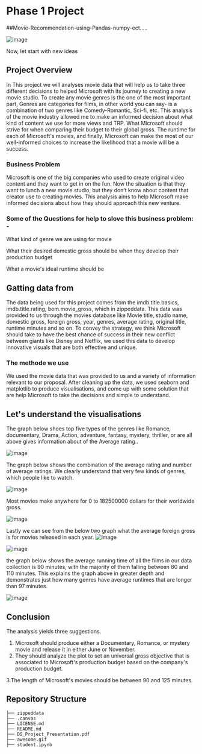 # Phase 1 Project

##Movie-Recommendation-using-Pandas-numpy-ect.....

![image](https://winlights.com/photography-lighting/lighting-36.jpg)


Now, let start with new ideas

## Project Overview
In This project we will analyses movie data that will help us to take three different decisions to helped Microsoft with its journey to creating a new movie studio. To create any movie genres is the one of the most important part, Genres are categories for films, in other world you can say- is a combination of two genres like Comedy-Romantic, Sci-fi, etc. This analysis of the movie industry allowed me to make an informed decision about what kind of content we use for more views and TRP. What Microsoft should strive for when comparing their budget to their global gross. The runtime for each of Microsoft's movies, and finally. Microsoft can make the most of our well-informed choices to increase the likelihood that a movie will be a success.

### Business Problem

Microsoft is one of the big companies who used to create original video content and they want to get in on the fun. Now the situation is that they want to lunch a new movie studio, but they don’t know about content that creator use to creating movies. This analysis aims to help Microsoft make informed decisions about how they should approach this new venture.

### Some of the Questions for help to slove this business problem: -

What kind of genre we are using for movie

What their desired domestic gross should be when they develop their production budget

What a movie's ideal runtime should be

## Gatting data from

The data being used for this project comes from the imdb.title.basics, imdb.title.rating, bom.movie_gross, which in zippeddata. This data was provided to us through the movies database like Movie title, studio name, domestic gross,	foreign gross, year, genres, average rating, original title,	runtime minutes and so on. To convey the strategy, we think Microsoft should take to have the best chance of success in their new conflict between giants like Disney and Netflix, we used this data to develop innovative visuals that are both effective and unique.

### The methode we use

We used the movie data that was provided to us and a variety of information relevant to our proposal. After cleaning up the data, we used seaborn and matplotlib to produce visualisations, and come up with some solution that are help Microsoft to take the decisions and simple to understand.
## Let's understand the visualisations  

The graph below shoes top five types of the genres like Romance, documentary, Drama, Action, adventure, fantasy, mystery, thriller, or are all above gives information about of the Average rating..

![image](https://user-images.githubusercontent.com/119024066/208545841-8e884aa3-829d-401a-b201-4ae6cece039b.png)

The graph below shows the combination of the average rating and number of average ratings. We clearly understand that very few kinds of genres, which people like to watch.

![image](https://user-images.githubusercontent.com/119024066/208546287-1476c9d3-2e19-40e3-96db-0ddbbee255ce.png)

Most movies make anywhere for 0 to 182500000  dollars for their worldwide gross.

![image](https://user-images.githubusercontent.com/119024066/208546322-19505871-af71-4ae9-89cf-c08f6b28728a.png)

Lastly we can see from the below two graph what the average foreign gross is for movies released in each year.
![image](https://user-images.githubusercontent.com/119024066/208546342-b8824516-7393-4509-97a8-2317a80397e3.png)

![image](https://user-images.githubusercontent.com/119024066/208546382-91265e67-5f60-4a77-a993-99728673e5d2.png)

the graph below shows the average running time of all the films in our data collection is 90 minutes, with the majority of them falling between 80 and 110 minutes.
This explains the graph above in greater depth and demonstrates just how many genres have average runtimes that are longer than 97 minutes.

![image](https://user-images.githubusercontent.com/119024066/208551282-e1c79411-7eb0-4904-b263-d9a87b87e704.png)



## Conclusion
The analysis yields three suggestions.
1) Microsoft should produce either a Documentary, Romance, or mystery movie and release it in either June or November.
2) They should analyze the plot to set an universal gross objective that is associated to Microsoft's production budget based on the company's production budget.

 3.The length of Microsoft's movies should be between 90 and 125 minutes.



## Repository Structure


```
├── zippeddata                                
├── .canvas                             
├── LICENSE.md                           
├── README.md                                 
├── DS_Project_Presentation.pdf         
├── awesome.gif
├── student.ipynb                        
```
